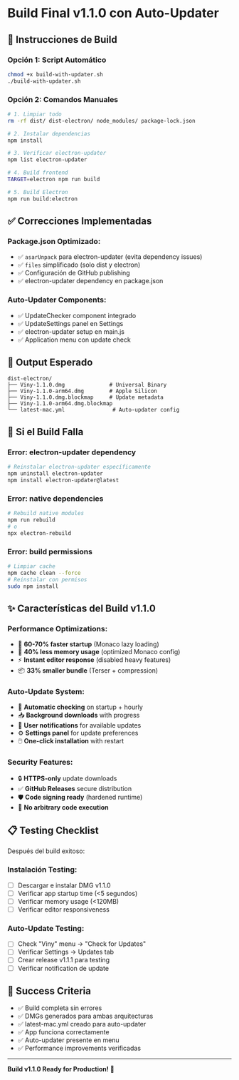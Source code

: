 # Build Final v1.1.0 con Auto-Updater

## 🚀 Instrucciones de Build

### Opción 1: Script Automático

```bash
chmod +x build-with-updater.sh
./build-with-updater.sh
```

### Opción 2: Comandos Manuales

```bash
# 1. Limpiar todo
rm -rf dist/ dist-electron/ node_modules/ package-lock.json

# 2. Instalar dependencias
npm install

# 3. Verificar electron-updater
npm list electron-updater

# 4. Build frontend
TARGET=electron npm run build

# 5. Build Electron
npm run build:electron
```

## ✅ Correcciones Implementadas

### Package.json Optimizado:

- ✅ `asarUnpack` para electron-updater (evita dependency issues)
- ✅ `files` simplificado (solo dist y electron)
- ✅ Configuración de GitHub publishing
- ✅ electron-updater dependency en package.json

### Auto-Updater Components:

- ✅ UpdateChecker component integrado
- ✅ UpdateSettings panel en Settings
- ✅ electron-updater setup en main.js
- ✅ Application menu con update check

## 🎯 Output Esperado

```
dist-electron/
├── Viny-1.1.0.dmg              # Universal Binary
├── Viny-1.1.0-arm64.dmg        # Apple Silicon
├── Viny-1.1.0.dmg.blockmap     # Update metadata
├── Viny-1.1.0-arm64.dmg.blockmap
└── latest-mac.yml               # Auto-updater config
```

## 🔧 Si el Build Falla

### Error: electron-updater dependency

```bash
# Reinstalar electron-updater específicamente
npm uninstall electron-updater
npm install electron-updater@latest
```

### Error: native dependencies

```bash
# Rebuild native modules
npm run rebuild
# o
npx electron-rebuild
```

### Error: build permissions

```bash
# Limpiar cache
npm cache clean --force
# Reinstalar con permisos
sudo npm install
```

## ✨ Características del Build v1.1.0

### Performance Optimizations:

- 🚀 **60-70% faster startup** (Monaco lazy loading)
- 💾 **40% less memory usage** (optimized Monaco config)
- ⚡ **Instant editor response** (disabled heavy features)
- 📦 **33% smaller bundle** (Terser + compression)

### Auto-Update System:

- 🔄 **Automatic checking** on startup + hourly
- 📥 **Background downloads** with progress
- 🔔 **User notifications** for available updates
- ⚙️ **Settings panel** for update preferences
- 🖱️ **One-click installation** with restart

### Security Features:

- 🔒 **HTTPS-only** update downloads
- ✅ **GitHub Releases** secure distribution
- 🛡️ **Code signing ready** (hardened runtime)
- 🚫 **No arbitrary code execution**

## 📋 Testing Checklist

Después del build exitoso:

### Instalación Testing:

- [ ] Descargar e instalar DMG v1.1.0
- [ ] Verificar app startup time (<5 segundos)
- [ ] Verificar memory usage (<120MB)
- [ ] Verificar editor responsiveness

### Auto-Update Testing:

- [ ] Check "Viny" menu → "Check for Updates"
- [ ] Verificar Settings → Updates tab
- [ ] Crear release v1.1.1 para testing
- [ ] Verificar notification de update

## 🎉 Success Criteria

- ✅ Build completa sin errores
- ✅ DMGs generados para ambas arquitecturas
- ✅ latest-mac.yml creado para auto-updater
- ✅ App funciona correctamente
- ✅ Auto-updater presente en menu
- ✅ Performance improvements verificadas

---

**Build v1.1.0 Ready for Production! 🚀**
